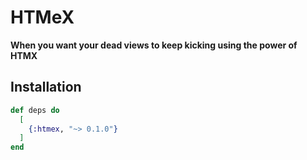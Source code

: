 # HTMeX

**When you want your dead views to keep kicking using the power of HTMX**

## Installation


```elixir
def deps do
  [
    {:htmex, "~> 0.1.0"}
  ]
end
```


